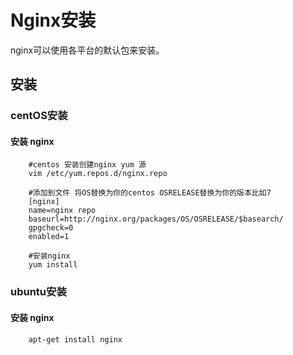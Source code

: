 # Nginx安装

nginx可以使用各平台的默认包来安装。

## 安装

### centOS安装

#### 安装 nginx

```text
    #centos 安装创建nginx yum 源
    vim /etc/yum.repos.d/nginx.repo

    #添加到文件 将OS替换为你的centos OSRELEASE替换为你的版本比如7 
    [nginx]
    name=nginx repo
    baseurl=http://nginx.org/packages/OS/OSRELEASE/$basearch/
    gpgcheck=0
    enabled=1

    #安装nginx
    yum install
```

### ubuntu安装

#### 安装 nginx

```text
    apt-get install nginx
```


